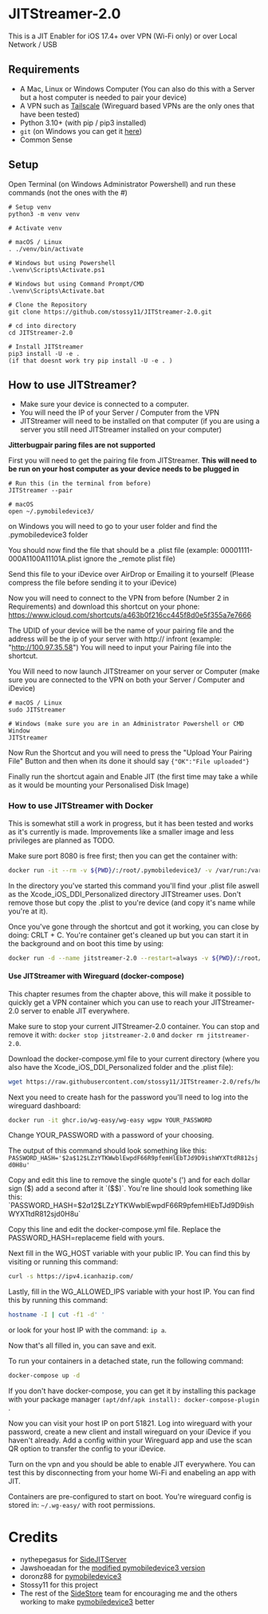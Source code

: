 # JITStreamer-2.0
This is a JIT Enabler for iOS 17.4+ over VPN (Wi-Fi only) or over Local Network / USB

## Requirements
- A Mac, Linux or Windows Computer (You can also do this with a Server but a host computer is needed to pair your device)
- A VPN such as [Tailscale](https://tailscale.com) (Wireguard based VPNs are the only ones that have been tested)
- Python 3.10+ (with pip / pip3 installed)
- `git` (on Windows you can get it [here](https://github.com/git-guides/install-git#install-git-on-windows))
- Common Sense


## Setup


Open Terminal (on Windows Administrator Powershell) and run these commands (not the ones with the #)
```
# Setup venv
python3 -m venv venv

# Activate venv 

# macOS / Linux
. ./venv/bin/activate

# Windows but using Powershell
.\venv\Scripts\Activate.ps1

# Windows but using Command Prompt/CMD 
.\venv\Scripts\Activate.bat

# Clone the Repository
git clone https://github.com/stossy11/JITStreamer-2.0.git

# cd into directory
cd JITStreamer-2.0

# Install JITStreamer
pip3 install -U -e .
(if that doesnt work try pip install -U -e . )
```



## How to use JITStreamer?
- Make sure your device is connected to a computer.
- You will need the IP of your Server / Computer from the VPN
- JITStreamer will need to be installed on that computer (if you are using a server you still need JITStreamer installed on your computer)

**Jitterbugpair paring files are not supported**

First you will need to get the pairing file from JITStreamer. 
**This will need to be run on your host computer as your device needs to be plugged in**
``` 
# Run this (in the terminal from before)
JITStreamer --pair

# macOS
open ~/.pymobiledevice3/ 
```
on Windows you will need to go to your user folder and find the .pymobiledevice3 folder

You should now find the file that should be a .plist file (example: 00001111-000A1100A11101A.plist ignore the _remote plist file) 

Send this file to your iDevice over AirDrop or Emailing it to yourself (Please compress the file before sending it to your iDevice)

Now you will need to connect to the VPN from before (Number 2 in Requirements) and download this shortcut on your phone:
https://www.icloud.com/shortcuts/a463b0f216cc445f8d0e5f355a7e7666

The UDID of your device will be the name of your pairing file and the address will be the ip of your server with http:// infront (example: "http://100.97.35.58")
You will need to input your Pairing file into the shortcut.

You Will need to now launch JITStreamer on your server or Computer (make sure you are connected to the VPN on both your Server / Computer and iDevice)
```
# macOS / Linux
sudo JITStreamer

# Windows (make sure you are in an Administrator Powershell or CMD Window
JITStreamer
```

Now Run the Shortcut and you will need to press the "Upload Your Pairing File" Button and then when its done it should say `{"OK":"File uploaded"}`

Finally run the shortcut again and Enable JIT (the first time may take a while as it would be mounting your Personalised Disk Image)

### How to use JITStreamer with Docker

This is somewhat still a work in progress, but it has been tested and works as it's currently is made. Improvements like a smaller image and less privileges are planned as TODO.

Make sure port 8080 is free first; then you can get the container with:
```bash
docker run -it --rm -v ${PWD}/:/root/.pymobiledevice3/ -v /var/run:/var/run --cap-add=NET_ADMIN --network=host ghcr.io/stossy11/jitstreamer-2.0 --pair
```

In the directory you've started this command you'll find your .plist file aswell as the Xcode_iOS_DDI_Personalized directory JITStreamer uses. Don't remove those but copy the .plist to you're device (and copy it's name while you're at it).

Once you've gone through the shortcut and got it working, you can close by doing: CRLT + C. You're container get's cleaned up but you can start it in the background and on boot this time by using:

```bash
docker run -d --name jitstreamer-2.0 --restart=always -v ${PWD}/:/root/.pymobiledevice3/ -v /var/run:/var/run --cap-add=NET_ADMIN --network=host ghcr.io/stossy11/jitstreamer-2.0
```

#### Use JITStreamer with Wireguard (docker-compose)

This chapter resumes from the chapter above, this will make it possible to quickly get a VPN container which you can use to reach your JITStreamer-2.0 server to enable JIT everywhere.

Make sure to stop your current JITStreamer-2.0 container. You can stop and remove it with: `docker stop jitstreamer-2.0` and `docker rm jitstreamer-2.0`.

Download the docker-compose.yml file to your current directory (where you also have the Xcode_iOS_DDI_Personalized folder and the .plist file):
```bash
wget https://raw.githubusercontent.com/stossy11/JITStreamer-2.0/refs/heads/main/docker-compose.yml
```

Next you need to create hash for the password you'll need to log into the wireguard dashboard:
```bash
docker run -it ghcr.io/wg-easy/wg-easy wgpw YOUR_PASSWORD
```
Change YOUR_PASSWORD with a password of your choosing.

The output of this command should look something like this: `PASSWORD_HASH='$2a$12$LZzYTKWwblEwpdF66R9pfemHlEbTJd9D9ishWYXTtdR812sjd0H8u'`

Copy and edit this line to remove the single quote's (') and for each dollar sign ($) add a second after it `($$)`. You're line should look something like this: `PASSWORD_HASH=$$2a$$12$$LZzYTKWwblEwpdF66R9pfemHlEbTJd9D9ishWYXTtdR812sjd0H8u`

Copy this line and edit the docker-compose.yml file. Replace the PASSWORD_HASH=replaceme field with yours.

Next fill in the WG_HOST variable with your public IP. You can find this by visiting or running this command: 
```bash
curl -s https://ipv4.icanhazip.com/
```

Lastly, fill in the WG_ALLOWED_IPS variable with your host IP. You can find this by running this command: 
```bash
hostname -I | cut -f1 -d' ' 
```
or look for your host IP with the command: `ip a`.

Now that's all filled in, you can save and exit.

To run your containers in a detached state, run the following command:
```bash
docker-compose up -d
``` 
If you don't have docker-compose, you can get it by installing this package with your package manager `(apt/dnf/apk install): docker-compose-plugin` .

Now you can visit your host IP on port 51821. Log into wireguard with your password, create a new client and install wireguard on your iDevice if you haven't already. Add a config within your Wireguard app and use the scan QR option to transfer the config to your iDevice.

Turn on the vpn and you should be able to enable JIT everywhere. You can test this by disconnecting from your home Wi-Fi and enabeling an app with JIT.

Containers are pre-configured to start on boot.
You're wireguard config is stored in: `~/.wg-easy/` with root permissions.

# Credits

- nythepegasus for [SideJITServer](https://github.com/nythepegasus/SideJITServer)
- Jawshoeadan for the [modified pymobiledevice3 version](https://github.com/jawshoeadan/pymobiledevice3)
- doronz88 for [pymobiledevice3](https://github.com/doronz88/pymobiledevice3)
- Stossy11 for this project
- The rest of the [SideStore](https://sidestore.io) team for encouraging me and the others working to make [pymobiledevice3](https://github.com/doronz88/pymobiledevice3) better
